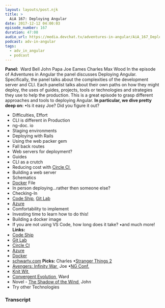 ```yaml
---
layout: layouts/post.njk
title: >
  AiA 167: Deploying Angular
date: 2017-12-12 04:00:03
episode_number: 167
duration: 47:08
audio_url: https://media.devchat.tv/adventures-in-angular/AiA_167_Deploying_Angular.mp3
podcast: adv-in-angular
tags:
  - adv_in_angular
  - podcast
---
```


**Panel:&nbsp;** Ward Bell John Papa Joe Eames Charles Max Wood In the episode of Adventures in Angular the panel discusses Deploying Angular. Specifically, the panel talks about the complexities of the development server and CLI. Each panelist talks about their own paths on how they might deploy, the uses of guides, projects, tools or technologies and strategies they use to help the production. This is a great episode to grasp different approaches and tools to deploying Angular. **In particular, we dive pretty deep on:** •Is it easy Joe? Did you figure it out?

- Difficulties, Effort
- CLI is different in Production
- ng-doc. io
- Staging environments
- Deploying with Rails
- Using the web packer gem
- Fall back routes
- Web servers for deployment?
- Guides
- CLI as a crutch
- Reducing cost with [Circle CI&nbsp;](https://circleci.com)
- Building a web server
- Schematics
- [Docker](https://www.docker.com) File
- In person deploying…rather then someone else?
- Checking-In
- [Code Ship](https://codeship.com), [Git Lab](https://about.gitlab.com)
- [Azure](https://azure.microsoft.com/en-us/)
- Comfortability to implement
- Investing time to learn how to do this!
- Building a docker image
- If you are not using VS Code, how long does it take?
  •and much more! **Links:&nbsp;**
- [Code Ship](https://codeship.com)
- [Git Lab](https://about.gitlab.com)
- [Circle CI](https://circleci.com)
- [Azure](https://azure.microsoft.com/en-us/)
- [Docker](https://www.docker.com)
- [schwarty.com](https://schwarty.com)
  **Picks:** Charles •[Stranger Things 2](https://strangerthings.wikia.com/wiki/Stranger_Things/Season_2)
- [Avengers: Infinity War&nbsp;](https://www.youtube.com/watch?v=6ZfuNTqbHE8)
  Joe •[NG Conf.](https://www.ng-conf.org)
- [Knit Wit&nbsp;](https://boardgamegeek.com/boardgame/191982/knit-wit)
- [Convergent Evolution&nbsp;](https://www.youtube.com/watch?v=jl1tGiUiTtI)
  Ward
- Novel - [The Shadow of the Wind&nbsp;](https://www.amazon.com/Shadow-Wind-Carlos-Ruiz-Zaf%C3%B3n/dp/0143034901)
  John
- Try other Technologies

### Transcript

&nbsp;
